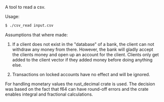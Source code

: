 A tool to read a csv.

Usage:

```bash
$ ./csv_read input.csv
```

Assumptions that where made:

1. If a client does not exist in the "database" of a bank, the client can not withdraw any money from there.
   However, the bank will gladly accept the clients money and open up an account for the client. Clients only get added to the client vector if they added money before doing anything else.

2. Transactions on locked accounts have no effect and will be ignored. 

For handling monetary values the rust_decimal crate is used. The decision was based on the fact that f64 can have round-off errors and the crate enables
integral and fractional calculations. 